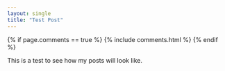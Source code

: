 ```yaml
---  
layout: single  
title: "Test Post"  
---  
```

{% if page.comments == true %}
  {% include comments.html %}
{% endif %}

This is a test to see how my posts will look like.

